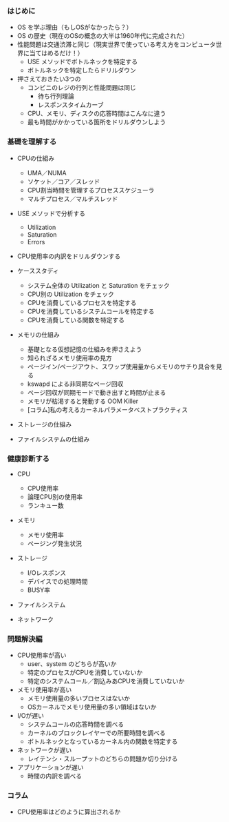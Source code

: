 

### はじめに
- OS を学ぶ理由（もしOSがなかったら？）
- OS の歴史（現在のOSの概念の大半は1960年代に完成された）
- 性能問題は交通渋滞と同じ（現実世界で使っている考え方をコンピュータ世界に当てはめるだけ！）
	- USE メソッドでボトルネックを特定する
	- ボトルネックを特定したらドリルダウン
- 押さえておきたい3つの
	- コンビニのレジの行列と性能問題は同じ
		- 待ち行列理論
		- レスポンスタイムカーブ
	- CPU、メモリ、ディスクの応答時間はこんなに違う
	- 最も時間がかかっている箇所をドリルダウンしよう

### 基礎を理解する
- CPUの仕組み
	- UMA／NUMA
	- ソケット／コア／スレッド
	- CPU割当時間を管理するプロセススケジューラ
	- マルチプロセス／マルチスレッド
- USE メソッドで分析する
	- Utilization
	- Saturation
	- Errors
- CPU使用率の内訳をドリルダウンする
- ケーススタディ
	- システム全体の Utilization と Saturation をチェック
	- CPU別の Utilization をチェック
	- CPUを消費しているプロセスを特定する
	- CPUを消費しているシステムコールを特定する
	- CPUを消費している関数を特定する

- メモリの仕組み
	- 基礎となる仮想記憶の仕組みを押さえよう
	- 知られざるメモリ使用率の見方
	- ページイン/ページアウト、スワップ使用量からメモリのサチり具合を見る
	- kswapd による非同期なページ回収
	- ページ回収が同期モードで動き出すと時間が止まる
	- メモリが枯渇すると発動する OOM Killer 
	- [コラム]私の考えるカーネルパラメータベストプラクティス



- ストレージの仕組み
- ファイルシステムの仕組み

### 健康診断する
- CPU
	- CPU使用率
	- 論理CPU別の使用率
	- ランキュー数
- メモリ
	- メモリ使用率
	- ページング発生状況
- ストレージ
	- I/Oレスポンス
	- デバイスでの処理時間
	- BUSY率
- ファイルシステム
	
- ネットワーク
	

### 問題解決編
- CPU使用率が高い
	- user、system のどちらが高いか
	- 特定のプロセスがCPUを消費していないか
	- 特定のシステムコール／割込みあCPUを消費していないか
- メモリ使用率が高い
	- メモリ使用量の多いプロセスはないか
	- OSカーネルでメモリ使用量の多い領域はないか
- I/Oが遅い
	- システムコールの応答時間を調べる
	- カーネルのブロックレイヤーでの所要時間を調べる
	- ボトルネックとなっているカーネル内の関数を特定する
- ネットワークが遅い
	- レイテンシ・スループットのどちらの問題か切り分ける
- アプリケーションが遅い
	- 時間の内訳を調べる

### コラム
- CPU使用率はどのように算出されるか